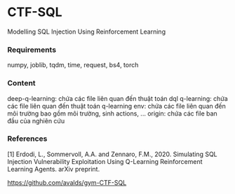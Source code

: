 # CTF-SQL
Modelling SQL Injection Using Reinforcement Learning

### Requirements
numpy, joblib, tqdm, time, request, bs4, torch



### Content
deep-q-learning: chứa các file liên quan đến thuật toán dql 
q-learning: chứa các file liên quan đến thuật toán q-learning
env: chứa các file liên quan đến môi trường bao gồm môi trường, sinh actions, ...
origin: chứa các file ban đầu của nghiên cứu

### References

\[1\] Erdodi, L., Sommervoll, A.A. and Zennaro, F.M., 2020. Simulating SQL Injection Vulnerability Exploitation Using Q-Learning Reinforcement Learning Agents. arXiv preprint.

https://github.com/avalds/gym-CTF-SQL
